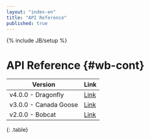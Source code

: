 ```yaml
---
layout: "index-en"
title: "API Reference"
published: true
---
```


{% include JB/setup %}

# API Reference {#wb-cont}

| Version | Link |
|---|---|
| v4.0.0 - Dragonfly | [Link](4.0/yuidoc/) |
| v3.0.0 - Canada Goose | [Link](3.0/yuidoc/) |
| v2.0.0 - Bobcat | [Link](2.0/yuidoc/) |
{: .table}